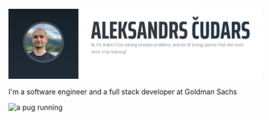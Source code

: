 <a href="https://alekscudars.com"><img src="https://raw.githubusercontent.com/achudars/achudars/main/banner.png" alt="banner that says: `Aleksandrs Cudars. Hi, I'm Aleks! I like solving complex problems, and am of strong opinion that one must never stop learning!`" /></a>

I'm a software engineer and a full stack developer at Goldman Sachs

<img src="http://cdn2.scratch.mit.edu/get_image/user/1459484_90x90.png?v=1404925199.58" alt="a pug running" width="100" />
